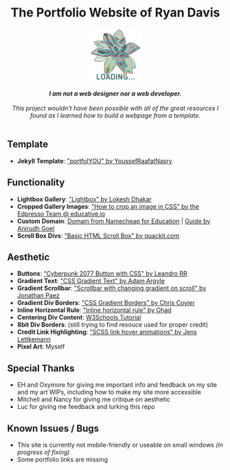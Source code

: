 <div align="center">
    <h1>The Portfolio Website of Ryan Davis</h1>
    <img src="/assets/img/common/lightbox/loading.gif">
    <br><br>
    <em>
        <strong>I am not a web designer nor a web developer.</strong>
        <br><br>
        This project wouldn't have been possible with all of the great resources I found as I learned how to build a webpage from a template.
    </em>
    <br><br>
</div>

## Template
- **Jekyll Template**: ["portfolYOU" by YoussefRaafatNasry](https://github.com/YoussefRaafatNasry/portfolYOU)

## Functionality
- **Lightbox Gallery**: ["Lightbox" by Lokesh Dhakar](http://lokeshdhakar.com/projects/lightbox2/)
- **Cropped Gallery Images**: ["How to crop an image in CSS" by the Edpresso Team @ educative.io](https://www.educative.io/edpresso/how-to-crop-an-image-in-css)
- **Custom Domain**: [Domain from Namecheap for Education](https://nc.me/) | [Guide by Anirudh Goel](https://medium.com/@goelanirudh/add-https-to-your-namecheap-domain-hosted-on-github-pages-d66fd96308b5)
- **Scroll Box Divs**: ["Basic HTML Scroll Box" by quackit.com](https://www.quackit.com/html/codes/html_scroll_box.cfm)

## Aesthetic
- **Buttons**: ["Cyberpunk 2077 Button with CSS" by Leandro RR](https://dev.to/leandroruel/how-to-make-a-cyberpunk-2077-button-with-css-c9m)
- **Gradient Text**: ["CSS Gradient Text" by Adam Argyle](https://codepen.io/argyleink/pen/OJMEpGp)
- **Gradient Scrollbar**: ["Scrollbar with changing gradient on scroll" by Jonathan Paez](https://codepen.io/jpaezsa/pen/OJPYdzg)
- **Gradient Div Borders**: ["CSS Gradient Borders" by Chris Coyier](https://codepen.io/chriscoyier/pen/ZVYXRx)
- **Inline Horizontal Rule**: ["Inline horizontal rule" by Ohad](https://codepen.io/oaviv/pen/GqXwYp)
- **Centering Div Content**: [W3Schools Tutorial](https://www.w3schools.com/howto/howto_css_center_button.asp)
- **8bit Div Borders**: (still trying to find resouce used for proper credit)
- **Credit Link Highlighting**: ["SCSS link hover animations" by Jens Lettkemann](https://codepen.io/jltk/pen/dMvGvG)
- **Pixel Art**: Myself

## Special Thanks
- EH and Oxymore for giving me important info and feedback on my site and my art WIPs, including how to make my site more accessible
- Mitchell and Nancy for giving me critique on aesthetic
- Luc for giving me feedback and lurking this repo

## Known Issues / Bugs
- This site is currently not mobile-friendly or useable on small windows *(in progress of fixing)*
- Some portfolio links are missing
